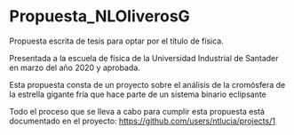 # Propuesta_NLOliverosG

Propuesta escrita de tesis para optar por el título de física.

Presentada a la escuela de física de la Universidad Industrial de Santader en marzo del año 2020 y aprobada.

Esta propuesta consta de un proyecto sobre el análisis de la cromósfera de la estrella gigante fría que hace parte de un sistema binario eclipsante


Todo el proceso que se lleva a cabo para cumplir esta propuesta está documentado en el proyecto: https://github.com/users/ntlucia/projects/1
